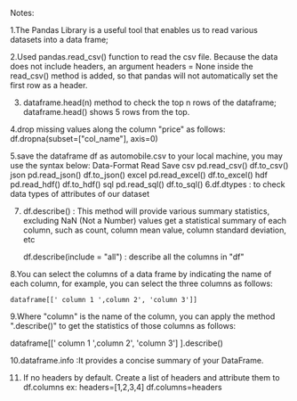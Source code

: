 Notes:

1.The Pandas Library is a useful tool that enables us to read various datasets into a data frame;

2.Used pandas.read_csv() function to read the csv file. 
Because the data does not include headers, an argument headers = None inside the read_csv() method is added, so that pandas will not automatically set the first row as a header.

3. dataframe.head(n) method to check the top n rows of the dataframe; dataframe.head() shows 5 rows from the top.

4.drop missing values along the column "price" as follows:
  df.dropna(subset=["col_name"], axis=0)
  
5.save the dataframe df as automobile.csv to your local machine, you may use the syntax below:
            Data-Format	  Read	        Save
            csv	      pd.read_csv()	  df.to_csv()
            json	    pd.read_json()	df.to_json()
            excel	    pd.read_excel()	df.to_excel()
            hdf	      pd.read_hdf()	  df.to_hdf()
            sql	      pd.read_sql()	  df.to_sql()
6.df.dtypes : to check data types of attributes of our dataset

7. df.describe() :
This method will provide various summary statistics, excluding NaN (Not a Number) values
get a statistical summary of each column, such as count, column mean value, column standard deviation, etc

   df.describe(include = "all") : describe all the columns in "df" 
  
  
8.You can select the columns of a data frame by indicating the name of each column, for example, you can select the three columns as follows:

    dataframe[[' column 1 ',column 2', 'column 3']] 

9.Where "column" is the name of the column, you can apply the method ".describe()" to get the statistics of those columns as follows:

dataframe[[' column 1 ',column 2', 'column 3'] ].describe()

10.dataframe.info :It provides a concise summary of your DataFrame.

11. If no headers by default. Create a list of headers and attribute them to df.columns
      ex: headers=[1,2,3,4]
          df.columns=headers
